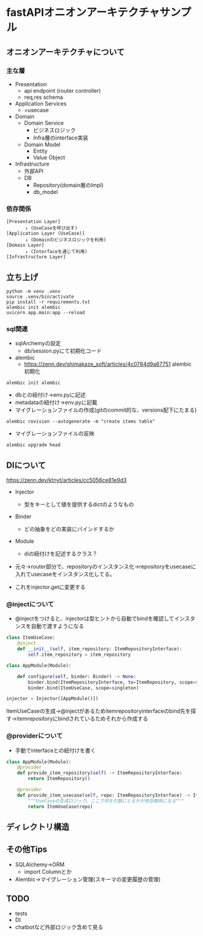 # fastAPIオニオンアーキテクチャサンプル
## オニオンアーキテクチャについて
### 主な層
- Presentation
    - api endpoint (router controller)
    - req,res schema
- Application Services
    - =usecase
- Domain
    - Domain Service
        - ビジネスロジック
        - Infra層のinterface実装
    - Domain Model
        - Entity
        - Value Object
-  Infrastructure
    - 外部API
    - DB
        - Repository(domain層のImpl)
        - db_model
### 依存関係
```
[Presentation Layer]  
       ↓ (UseCaseを呼び出す)
[Application Layer (UseCase)]  
       ↓ (Domainのビジネスロジックを利用)
[Domain Layer]  
       ↓ (Interfaceを通じて利用)
[Infrastructure Layer]  
```
## 立ち上げ
```
python -m venv .venv
source .venv/bin/activate
pip install -r requirements.txt
alembic init alembic
uvicorn app.main:app --reload
```

### sql関連
- sqlArchemyの設定
    - db/session.pyにて初期化コード
- alembic
    - https://zenn.dev/shimakaze_soft/articles/4c0784d9a87751
alembic初期化
```
alembic init alembic
```
- dbとの紐付け→env.pyに記述
- metadataの紐付け→env.pyに記載
- マイグレーションファイルの作成(gitのcommit的な、versions配下にたまる)
```
alembic revision --autogenerate -m "create items table"
```
- マイグレーションファイルの反映
```
alembic upgrade head
```

## DIについて
https://zenn.dev/ktnyt/articles/cc5056ce81e9d3
- Injector
    - 型をキーとして値を提供するdictのようなもの
- Binder
    - どの抽象をどの実装にバインドするか
- Module
    - diの紐付けを記述するクラス？

- 元々→router部分で、repositoryのインスタンス化→repositoryをusecaseに入れてusecaseをインスタンス化してる。
- これをinjector.getに変更する

### @injectについて
- @injectをつけると、injectorは型ヒントから自動でbindを確認してインスタンスを自動で渡すようになる
```python
class ItemUseCase:
    @inject
    def __init__(self, item_repository: ItemRepositoryInterface):
        self.item_repository = item_repository

class AppModule(Module):

    def configure(self, binder: Binder) -> None:
        binder.bind(ItemRepositoryInterface, to=ItemRepository, scope=singleton)
        binder.bind(ItemUseCase, scope=singleton)

injector = Injector([AppModule()])
```
ItemUseCaseの生成→@injectがあるためitemrepositoryinterfaceのbind先を探す→itemrepositoryにbindされているためそれから作成する

### @providerについて
- 手動でinterfaceとの紐付けを書く
```python
class AppModule(Module):
    @provider
    def provide_item_repository(self) -> ItemRepositoryInterface:
        return ItemRepository()

    @provider
    def provide_item_usecase(self, repo: ItemRepositoryInterface) -> ItemUseCase:
        """UseCaseの生成ロジック。ここで何を引数にとるかが依存関係になる"""
        return ItemUseCase(repo)
```

## ディレクトリ構造

## その他Tips
- SQLAlchemy→ORM
    - import Columnとか
- Alembic→マイグレーション管理(スキーマの変更履歴の管理)

## TODO
- tests
- DI
- chatbotなど外部ロジック含めて見る